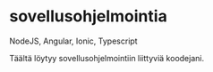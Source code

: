 # sovellusohjelmointia
NodeJS, Angular, Ionic, Typescript

Täältä löytyy sovellusohjelmointiin liittyviä koodejani. 
